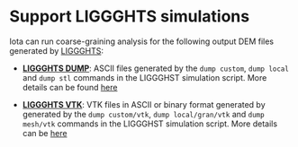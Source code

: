# Support LIGGGHTS simulations

Iota can run coarse-graining analysis for the following output DEM files generated by [LIGGGHTS](http://www.cfdem.com/liggghts-open-source-discrete-element-method-particle-simulation-code):
* [**LIGGGHTS DUMP**](/LIGGGHTS/Using_LIGGGHTS_dump.md): ASCII files generated by the ``dump custom``, ``dump local`` and ``dump stl`` commands in the LIGGGHST simulation script. More details can be found [here](/LIGGGHTS/Using_LIGGGHTS_dump.md)

* [**LIGGGHTS VTK**](/LIGGGHTS/Using_LIGGGHTS_VTK.md): VTK files in ASCII or binary format generated by generated by the ``dump custom/vtk``, ``dump local/gran/vtk`` and ``dump mesh/vtk`` commands in the LIGGGHST simulation script. More details can be  [here](/LIGGGHTS/Using_LIGGGHTS_VTK.md)


